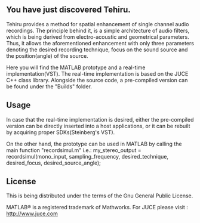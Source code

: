 ## You have just discovered Tehiru.

Tehiru provides a method for spatial enhancement of single channel audio recordings. The principle behind it, is a simple architecture of audio filters, which is being derived from electro-acoustic and geometrical
parameters. Thus, it allows the aforementioned enhancement with only
three parameters denoting the desired recording technique, focus on the sound source and the position(angle) of the source.


Here you will find the MATLAB prototype and a real-time implementation(VST).
The real-time implementation is based on the JUCE C++ class library. Alongside the source code, a pre-compiled version can be found under the 
"Builds" folder. 

## Usage
In case that the real-time implementation is desired, either the pre-compiled version can be directly inserted into a host applications, or it can be rebuilt by acquiring proper SDKs(Steinberg's VST).

On the other hand, the prototype can be used in MATLAB by calling 
the main function "recordsimul.m" i.e.:
my_stereo_output = recordsimul(mono_input, sampling_frequency, desired_technique, desired_focus, desired_source_angle);

## License
This is being distributed under the terms of the Gnu General Public License.

MATLAB® is a registered trademark of Mathworks.
For JUCE please visit : http://www.juce.com